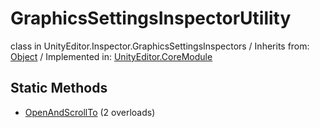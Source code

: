 # GraphicsSettingsInspectorUtility
class in UnityEditor.Inspector.GraphicsSettingsInspectors
 / Inherits from: <a href="https://docs.unity3d.com/6000.0/Documentation/ScriptReference/Object.html" target="_blank">Object</a> / Implemented in: <a href="https://docs.unity3d.com/6000.0/Documentation/ScriptReference/UnityEditor.CoreModule.html" target="_blank">UnityEditor.CoreModule</a>
## Static Methods
- <a href="https://docs.unity3d.com/6000.0/Documentation/ScriptReference/GraphicsSettingsInspectorUtility.OpenAndScrollTo.html" target="_blank">OpenAndScrollTo</a> (2 overloads)
